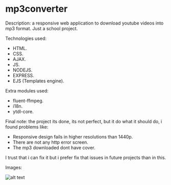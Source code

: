 # mp3converter
Description: a responsive web application to download youtube videos into mp3 format. Just a school project.

Technologies used:

- HTML.
- CSS.
- AJAX.
- JS.
- NODEJS.
- EXPRESS.
- EJS (Templates engine).

Extra modules used:

- fluent-ffmpeg.
- i18n.
- ytdl-core.

Final note: the project its done, its not perfect, but it do what it should do, i found problems like:

- Responsive design fails in higher resolutions than 1440p.
- There are not any http error screen.
- The mp3 downloaded dont have cover.

I trust that i can fix it but i prefer fix that issues in future projects than in this.


Images:

![alt text](https://ibb.co/P6RNc58)
